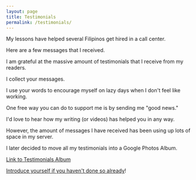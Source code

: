 ```yaml
---
layout: page
title: Testimonials
permalink: /testimonials/
---
```

My lessons have helped several Filipinos get hired in a call center.

Here are a few messages that I received.


I am grateful at the massive amount of testimonials that I receive from my readers.

I collect your messages.

I use your words to encourage myself on lazy days when I don't feel like working.

One free way you can do to support me is by sending me "good news."

I'd love to hear how my writing (or videos) has helped you in any way.

However, the amount of messages I have received has been using up lots of space in my server.

I later decided to move all my testimonials into a Google Photos Album.

[Link to Testimonials Album](https://photos.app.goo.gl/jfCLAgMzTHxtLW1F9)

[Introduce yourself if you haven't done so already](https://callcentertrainingtips.com/contact)!